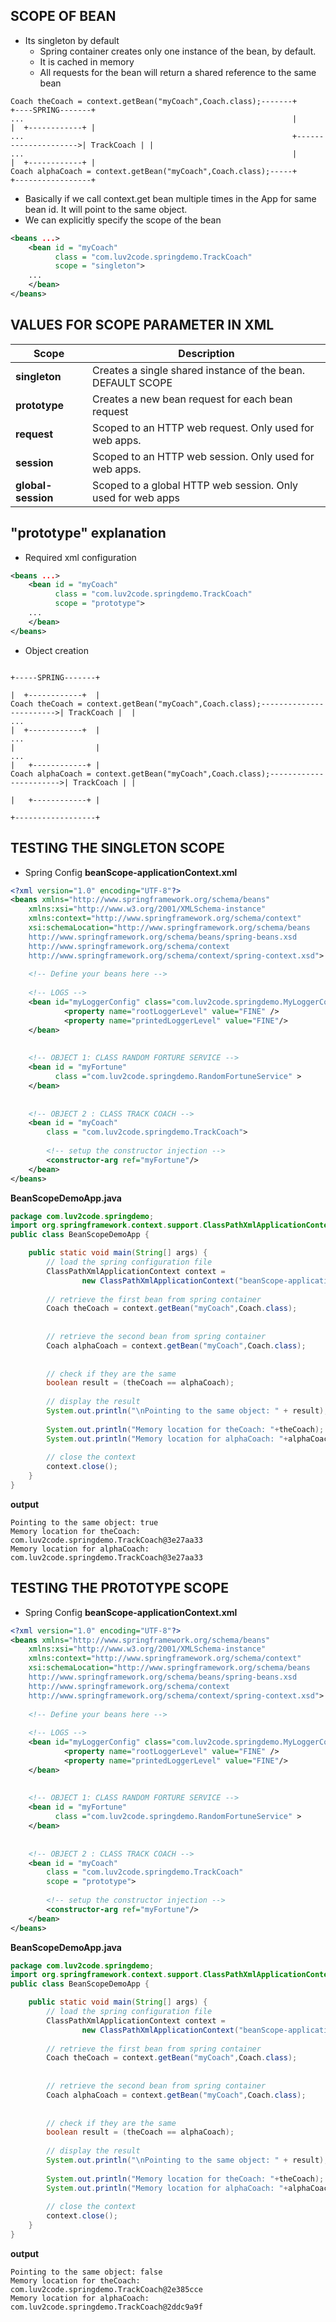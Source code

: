## SCOPE OF BEAN 
- Its singleton by default
    - Spring container creates only one instance of the bean, by default. 
    - It is cached in memory 
    - All requests for the bean will return a shared reference to the same bean 
```
Coach theCoach = context.getBean("myCoach",Coach.class);-------+                   +----SPRING-------+
...                                                            |                   |  +------------+ |
...                                                            +--------------------->| TrackCoach | |
...                                                            |                   |  +------------+ |
Coach alphaCoach = context.getBean("myCoach",Coach.class);-----+                   +-----------------+

```
- Basically if we call context.get bean multiple times in the App for same bean id. It will point to the same object. 
- We can explicitly specify the scope of the bean 
```xml
<beans ...>
    <bean id = "myCoach"
          class = "com.luv2code.springdemo.TrackCoach"
          scope = "singleton">
    ...
    </bean>
</beans>
```
## VALUES FOR SCOPE PARAMETER IN XML 
|Scope|Description|
|-----|-----------|
|**singleton**| Creates a single shared instance of the bean. DEFAULT SCOPE|
|**prototype**| Creates a new bean request for each bean request|
|**request**| Scoped to an HTTP web request. Only used for web apps.|
|**session**| Scoped to an HTTP web session. Only used for web apps.|
|**global-session**| Scoped to a global HTTP web session. Only used for web apps|

## "prototype" explanation
- Required xml configuration 
```xml
<beans ...>
    <bean id = "myCoach"
          class = "com.luv2code.springdemo.TrackCoach"
          scope = "prototype">
    ...
    </bean>
</beans>
```
- Object creation
``` 
                                                                              +-----SPRING-------+
                                                                              |  +------------+  |
Coach theCoach = context.getBean("myCoach",Coach.class);------------------------>| TrackCoach |  |
...                                                                           |  +------------+  |
...                                                                           |                  |
...                                                                           |   +------------+ | 
Coach alphaCoach = context.getBean("myCoach",Coach.class);----------------------->| TrackCoach | |
                                                                              |   +------------+ |
                                                                              +------------------+
```

## TESTING THE SINGLETON SCOPE
- Spring Config 
**beanScope-applicationContext.xml**
```xml
<?xml version="1.0" encoding="UTF-8"?>
<beans xmlns="http://www.springframework.org/schema/beans"
    xmlns:xsi="http://www.w3.org/2001/XMLSchema-instance" 
    xmlns:context="http://www.springframework.org/schema/context"
    xsi:schemaLocation="http://www.springframework.org/schema/beans
    http://www.springframework.org/schema/beans/spring-beans.xsd
    http://www.springframework.org/schema/context
    http://www.springframework.org/schema/context/spring-context.xsd">
    
    <!-- Define your beans here -->
    
    <!-- LOGS -->
    <bean id="myLoggerConfig" class="com.luv2code.springdemo.MyLoggerConfig" init-method="initLogger">
    		<property name="rootLoggerLevel" value="FINE" />
    		<property name="printedLoggerLevel" value="FINE"/>
    </bean> 
    
    
    <!-- OBJECT 1: CLASS RANDOM FORTURE SERVICE -->
    <bean id = "myFortune"
    	  class ="com.luv2code.springdemo.RandomFortuneService" >
    </bean>
    
    
    <!-- OBJECT 2 : CLASS TRACK COACH -->
    <bean id = "myCoach"
    	class = "com.luv2code.springdemo.TrackCoach">
    	
    	<!-- setup the constructor injection -->
    	<constructor-arg ref="myFortune"/>
    </bean>
</beans>
```
**BeanScopeDemoApp.java**
```Java
package com.luv2code.springdemo;
import org.springframework.context.support.ClassPathXmlApplicationContext;
public class BeanScopeDemoApp {

	public static void main(String[] args) {
		// load the spring configuration file 
		ClassPathXmlApplicationContext context = 
				new ClassPathXmlApplicationContext("beanScope-applicationContext2.xml");
		
		// retrieve the first bean from spring container
		Coach theCoach = context.getBean("myCoach",Coach.class);
		
		
		// retrieve the second bean from spring container
		Coach alphaCoach = context.getBean("myCoach",Coach.class);
		
		
		// check if they are the same 
		boolean result = (theCoach == alphaCoach);
		
		// display the result 
		System.out.println("\nPointing to the same object: " + result);
		
		System.out.println("Memory location for theCoach: "+theCoach);
		System.out.println("Memory location for alphaCoach: "+alphaCoach);
		
		// close the context
		context.close();
	}
}
```
**output**
```
Pointing to the same object: true
Memory location for theCoach: com.luv2code.springdemo.TrackCoach@3e27aa33
Memory location for alphaCoach: com.luv2code.springdemo.TrackCoach@3e27aa33
```
## TESTING THE PROTOTYPE SCOPE 
- Spring Config 
**beanScope-applicationContext.xml**
```xml
<?xml version="1.0" encoding="UTF-8"?>
<beans xmlns="http://www.springframework.org/schema/beans"
    xmlns:xsi="http://www.w3.org/2001/XMLSchema-instance" 
    xmlns:context="http://www.springframework.org/schema/context"
    xsi:schemaLocation="http://www.springframework.org/schema/beans
    http://www.springframework.org/schema/beans/spring-beans.xsd
    http://www.springframework.org/schema/context
    http://www.springframework.org/schema/context/spring-context.xsd">
    
    <!-- Define your beans here -->
    
    <!-- LOGS -->
    <bean id="myLoggerConfig" class="com.luv2code.springdemo.MyLoggerConfig" init-method="initLogger">
    		<property name="rootLoggerLevel" value="FINE" />
    		<property name="printedLoggerLevel" value="FINE"/>
    </bean> 
    
    
    <!-- OBJECT 1: CLASS RANDOM FORTURE SERVICE -->
    <bean id = "myFortune"
    	  class ="com.luv2code.springdemo.RandomFortuneService" >
    </bean>
    
    
    <!-- OBJECT 2 : CLASS TRACK COACH -->
    <bean id = "myCoach"
    	class = "com.luv2code.springdemo.TrackCoach"
    	scope = "prototype">
    	
    	<!-- setup the constructor injection -->
    	<constructor-arg ref="myFortune"/>
    </bean>
</beans>
```
**BeanScopeDemoApp.java**
```Java
package com.luv2code.springdemo;
import org.springframework.context.support.ClassPathXmlApplicationContext;
public class BeanScopeDemoApp {

	public static void main(String[] args) {
		// load the spring configuration file 
		ClassPathXmlApplicationContext context = 
				new ClassPathXmlApplicationContext("beanScope-applicationContext2.xml");
		
		// retrieve the first bean from spring container
		Coach theCoach = context.getBean("myCoach",Coach.class);
		
		
		// retrieve the second bean from spring container
		Coach alphaCoach = context.getBean("myCoach",Coach.class);
		
		
		// check if they are the same 
		boolean result = (theCoach == alphaCoach);
		
		// display the result 
		System.out.println("\nPointing to the same object: " + result);
		
		System.out.println("Memory location for theCoach: "+theCoach);
		System.out.println("Memory location for alphaCoach: "+alphaCoach);
		
		// close the context
		context.close();
	}
}
```
**output**
```
Pointing to the same object: false
Memory location for theCoach: com.luv2code.springdemo.TrackCoach@2e385cce
Memory location for alphaCoach: com.luv2code.springdemo.TrackCoach@2ddc9a9f
```